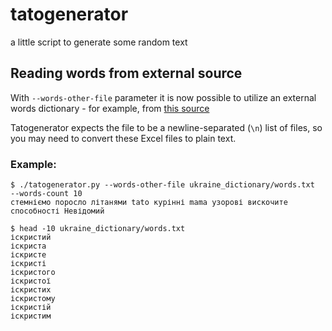 # tatogenerator
a little script to generate some random text


## Reading words from external source

With `--words-other-file` parameter it is now possible to utilize an external words dictionary - for example, from 
[this source](https://github.com/slavkaa/ukraine_dictionary)

Tatogenerator expects the file to be a newline-separated (`\n`) list of files, so you may need to convert these Excel
files to plain text.

### Example:

```shell
$ ./tatogenerator.py --words-other-file ukraine_dictionary/words.txt  --words-count 10
стемніємо поросло літанями tato курінні mama узорові вискочите способності Невідомий

$ head -10 ukraine_dictionary/words.txt
іскристий
іскриста
іскристе
іскристі
іскристого
іскристої
іскристих
іскристому
іскристій
іскристим
```
